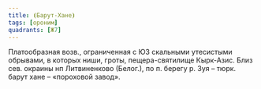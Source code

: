 ```yaml
---
title: ⦗Барут-Хане⦘
tags: [ороним]
quadrants: [Ж7]
---
```


Платообразная возв., ограниченная с ЮЗ скальными утесистыми обрывами, в которых
ниши, гроты, пещера-святилище Кырк-Азис. Близ сев. окраины нп Литвиненково
(Белог.), по п. берегу р. Зуя – тюрк. барут хане – «пороховой завод».
